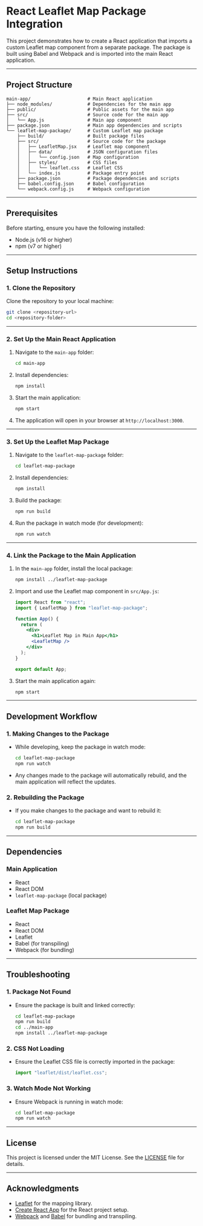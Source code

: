# React Leaflet Map Package Integration

This project demonstrates how to create a React application that imports a custom Leaflet map component from a separate package. The package is built using Babel and Webpack and is imported into the main React application.

---

## **Project Structure**

```
main-app/                     # Main React application
├── node_modules/             # Dependencies for the main app
├── public/                   # Public assets for the main app
├── src/                      # Source code for the main app
│   └── App.js                # Main app component
├── package.json              # Main app dependencies and scripts
└── leaflet-map-package/      # Custom Leaflet map package
    ├── build/                # Built package files
    ├── src/                  # Source code for the package
    │   ├── LeafletMap.jsx    # Leaflet map component
    │   ├── data/             # JSON configuration files
    │   │   └── config.json   # Map configuration
    │   ├── styles/           # CSS files
    │   │   └── leaflet.css   # Leaflet CSS
    │   └── index.js          # Package entry point
    ├── package.json          # Package dependencies and scripts
    ├── babel.config.json     # Babel configuration
    └── webpack.config.js     # Webpack configuration
```

---

## **Prerequisites**

Before starting, ensure you have the following installed:

- Node.js (v16 or higher)
- npm (v7 or higher)

---

## **Setup Instructions**

### **1. Clone the Repository**

Clone the repository to your local machine:

```bash
git clone <repository-url>
cd <repository-folder>
```

---

### **2. Set Up the Main React Application**

1. Navigate to the `main-app` folder:

   ```bash
   cd main-app
   ```

2. Install dependencies:

   ```bash
   npm install
   ```

3. Start the main application:

   ```bash
   npm start
   ```

4. The application will open in your browser at `http://localhost:3000`.

---

### **3. Set Up the Leaflet Map Package**

1. Navigate to the `leaflet-map-package` folder:

   ```bash
   cd leaflet-map-package
   ```

2. Install dependencies:

   ```bash
   npm install
   ```

3. Build the package:

   ```bash
   npm run build
   ```

4. Run the package in watch mode (for development):
   ```bash
   npm run watch
   ```

---

### **4. Link the Package to the Main Application**

1. In the `main-app` folder, install the local package:

   ```bash
   npm install ../leaflet-map-package
   ```

2. Import and use the Leaflet map component in `src/App.js`:

   ```jsx
   import React from "react";
   import { LeafletMap } from "leaflet-map-package";

   function App() {
     return (
       <div>
         <h1>Leaflet Map in Main App</h1>
         <LeafletMap />
       </div>
     );
   }

   export default App;
   ```

3. Start the main application again:
   ```bash
   npm start
   ```

---

## **Development Workflow**

### **1. Making Changes to the Package**

- While developing, keep the package in watch mode:

  ```bash
  cd leaflet-map-package
  npm run watch
  ```

- Any changes made to the package will automatically rebuild, and the main application will reflect the updates.

### **2. Rebuilding the Package**

- If you make changes to the package and want to rebuild it:
  ```bash
  cd leaflet-map-package
  npm run build
  ```

---

## **Dependencies**

### **Main Application**

- React
- React DOM
- `leaflet-map-package` (local package)

### **Leaflet Map Package**

- React
- React DOM
- Leaflet
- Babel (for transpiling)
- Webpack (for bundling)

---

## **Troubleshooting**

### **1. Package Not Found**

- Ensure the package is built and linked correctly:
  ```bash
  cd leaflet-map-package
  npm run build
  cd ../main-app
  npm install ../leaflet-map-package
  ```

### **2. CSS Not Loading**

- Ensure the Leaflet CSS file is correctly imported in the package:
  ```jsx
  import "leaflet/dist/leaflet.css";
  ```

### **3. Watch Mode Not Working**

- Ensure Webpack is running in watch mode:
  ```bash
  cd leaflet-map-package
  npm run watch
  ```

---

## **License**

This project is licensed under the MIT License. See the [LICENSE](LICENSE) file for details.

---

## **Acknowledgments**

- [Leaflet](https://leafletjs.com/) for the mapping library.
- [Create React App](https://create-react-app.dev/) for the React project setup.
- [Webpack](https://webpack.js.org/) and [Babel](https://babeljs.io/) for bundling and transpiling.
